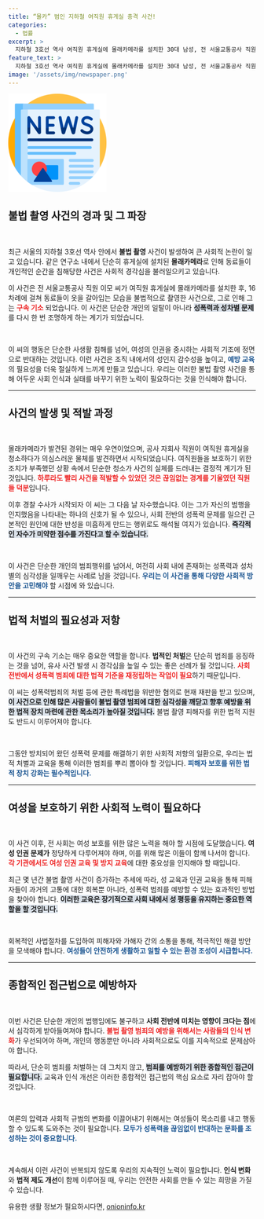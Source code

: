 ```yaml
---
title: “몰카” 범인 지하철 여직원 휴게실 충격 사건!
categories:
  - 법률
excerpt: >
  지하철 3호선 역사 여직원 휴게실에 몰래카메라를 설치한 30대 남성, 전 서울교통공사 직원 이모씨가 구속 기소됐다. 불법 촬영의 횟수와 경과가 충격적이다!
feature_text: >
  지하철 3호선 역사 여직원 휴게실에 몰래카메라를 설치한 30대 남성, 전 서울교통공사 직원 이모씨가 구속 기소됐다. 불법 촬영의 횟수와 경과가 충격적이다!
image: '/assets/img/newspaper.png'
---
```


<p><img src="/assets/img/newspaper.png" alt="kimp 속보" /></p>

<h2 data-ke-size="size26">불법 촬영 사건의 경과 및 그 파장</h2>

<p data-ke-size="size16">&nbsp;</p>

<p>최근 서울의 지하철 3호선 역사 안에서 <b>불법 촬영</b> 사건이 발생하여 큰 사회적 논란이 일고 있습니다. 같은 연구소 내에서 단순히 휴게실에 설치된 <b>몰래카메라</b>로 인해 동료들이 개인적인 순간을 침해당한 사건은 사회적 경각심을 불러일으키고 있습니다. </p>

<p>이 사건은 전 서울교통공사 직원 이모 씨가 여직원 휴게실에 몰래카메라를 설치한 후, 16차례에 걸쳐 동료들이 옷을 갈아입는 모습을 불법적으로 촬영한 사건으로, 그로 인해 그는 <b><span style="color: #ee2323;">구속 기소</span></b> 되었습니다. 이 사건은 단순한 개인의 일탈이 아니라 <b><span style="background-color: #21538527;">성폭력과 성차별 문제</span></b>를 다시 한 번 조명하게 하는 계기가 되었습니다.</p>

<p data-ke-size="size16">&nbsp;</p>

<p>이 씨의 행동은 단순한 사생활 침해를 넘어, 여성의 인권을 중시하는 사회적 기조에 정면으로 반대하는 것입니다. 이런 사건은 조직 내에서의 성인지 감수성을 높이고, <b><span style="color: #1a5490;">예방 교육</span></b>의 필요성을 더욱 절실하게 느끼게 만들고 있습니다. 우리는 이러한 불법 촬영 사건을 통해 어두운 사회 인식과 실태를 바꾸기 위한 노력이 필요하다는 것을 인식해야 합니다.</p>

<hr>

<h2 data-ke-size="size26">사건의 발생 및 적발 과정</h2>

<p data-ke-size="size16">&nbsp;</p>

<p>몰래카메라가 발견된 경위는 매우 우연이었으며, 공사 자회사 직원이 여직원 휴게실을 청소하다가 의심스러운 물체를 발견하면서 시작되었습니다. 여직원들을 보호하기 위한 조치가 부족했던 상황 속에서 단순한 청소가 사건의 실체를 드러내는 결정적 계기가 된 것입니다. <b><span style="color: #ee2323;">하루라도 빨리 사건을 적발할 수 있었던 것은 끊임없는 경계를 기울였던 직원들 덕분</span></b>입니다.</p>

<p>이후 경찰 수사가 시작되자 이 씨는 그 다음 날 자수했습니다. 이는 그가 자신의 범행을 인지했음을 나타내는 하나의 신호가 될 수 있으나, 사회 전반의 성폭력 문제를 일으킨 근본적인 원인에 대한 반성을 미흡하게 만드는 행위로도 해석될 여지가 있습니다. <b><span style="background-color: #21538527;">즉각적인 자수가 미약한 점수를 가진다고 할 수 있습니다.</span></b> </p>

<p data-ke-size="size16">&nbsp;</p>

<p>이 사건은 단순한 개인의 범죄행위를 넘어서, 여전히 사회 내에 존재하는 성폭력과 성차별의 심각성을 일깨우는 사례로 남을 것입니다. <b><span style="color: #1a5490;">우리는 이 사건을 통해 다양한 사회적 방안을 고민해야</span></b> 할 시점에 와 있습니다.</p>

<hr>

<h2 data-ke-size="size26">법적 처벌의 필요성과 저항</h2>

<p data-ke-size="size16">&nbsp;</p>

<p>이 사건의 구속 기소는 매우 중요한 역할을 합니다. <b>법적인 처벌</b>은 단순히 범죄를 응징하는 것을 넘어, 유사 사건 발생 시 경각심을 높일 수 있는 좋은 선례가 될 것입니다. <b><span style="color: #ee2323;">사회 전반에서 성폭력 범죄에 대한 법적 기준을 재정립하는 작업이 필요</span></b>하기 때문입니다.</p>

<p>이 씨는 성폭력범죄의 처벌 등에 관한 특례법을 위반한 혐의로 현재 재판을 받고 있으며, <b><span style="background-color: #21538527;">이 사건으로 인해 많은 사람들이 불법 촬영 범죄에 대한 심각성을 깨닫고 향후 예방을 위한 법적 장치 마련에 관한 목소리가 높아질 것입니다.</span></b> 불법 촬영 피해자를 위한 법적 지원도 반드시 이루어져야 합니다.</p>

<p data-ke-size="size16">&nbsp;</p>

<p>그동안 방치되어 왔던 성폭력 문제를 해결하기 위한 사회적 저항의 일환으로, 우리는 법적 처벌과 교육을 통해 이러한 범죄를 뿌리 뽑아야 할 것입니다. <b><span style="color: #1a5490;">피해자 보호를 위한 법적 장치 강화는 필수적입니다.</span></b></p>

<hr>

<h2 data-ke-size="size26">여성을 보호하기 위한 사회적 노력이 필요하다</h2>

<p data-ke-size="size16">&nbsp;</p>

<p>이 사건 이후, 전 사회는 여성 보호를 위한 많은 노력을 해야 할 시점에 도달했습니다. <b>여성 인권 문제가</b> 정당하게 다루어져야 하며, 이를 위해 많은 이들이 함께 나서야 합니다. <b><span style="color: #ee2323;">각 기관에서도 여성 인권 교육 및 방지 교육</span></b>에 대한 중요성을 인지해야 할 때입니다.</p>

<p>최근 몇 년간 불법 촬영 사건이 증가하는 추세에 따라, 성 교육과 인권 교육을 통해 피해자들이 과거의 고통에 대한 회복뿐 아니라, 성폭력 범죄를 예방할 수 있는 효과적인 방법을 찾아야 합니다. <b><span style="background-color: #21538527;">이러한 교육은 장기적으로 사회 내에서 성 평등을 유지하는 중요한 역할을 할 것입니다.</span></b></p>

<p data-ke-size="size16">&nbsp;</p>

<p>회복적인 사법절차를 도입하여 피해자와 가해자 간의 소통을 통해, 적극적인 해결 방안을 모색해야 합니다. <b><span style="color: #1a5490;">여성들이 안전하게 생활하고 일할 수 있는 환경 조성이 시급합니다.</span></b> </p>

<hr>

<h2 data-ke-size="size26">종합적인 접근법으로 예방하자</h2>

<p data-ke-size="size16">&nbsp;</p>

<p>이번 사건은 단순한 개인의 범행임에도 불구하고 <b>사회 전반에 미치는 영향이 크다는 점</b>에서 심각하게 받아들여져야 합니다. <b><span style="color: #ee2323;">불법 촬영 범죄의 예방을 위해서는 사람들의 인식 변화</span></b>가 우선되어야 하며, 개인의 행동뿐만 아니라 사회적으로도 이를 지속적으로 문제삼아야 합니다.</p>

<p>따라서, 단순히 범죄를 처벌하는 데 그치지 않고, <b><span style="background-color: #21538527;">범죄를 예방하기 위한 종합적인 접근이 필요합니다.</span></b> 교육과 인식 개선은 이러한 종합적인 접근법의 핵심 요소로 자리 잡아야 할 것입니다. </p>

<p data-ke-size="size16">&nbsp;</p>

<p>여론의 압력과 사회적 규범의 변화를 이끌어내기 위해서는 여성들이 목소리를 내고 행동할 수 있도록 도와주는 것이 필요합니다. <b><span style="color: #1a5490;">모두가 성폭력을 끊임없이 반대하는 문화를 조성하는 것이 중요합니다.</span></b></p>

<p data-ke-size="size16">&nbsp;</p> 

<p>계속해서 이런 사건이 반복되지 않도록 우리의 지속적인 노력이 필요합니다. <b>인식 변화</b>와 <b>법적 제도 개선</b>이 함께 이루어질 때, 우리는 안전한 사회를 만들 수 있는 희망을 가질 수 있습니다.</p>
유용한 생활 정보가 필요하시다면, <a href="https://onioninfo.kr" rel="dofollow">onioninfo.kr</a>


